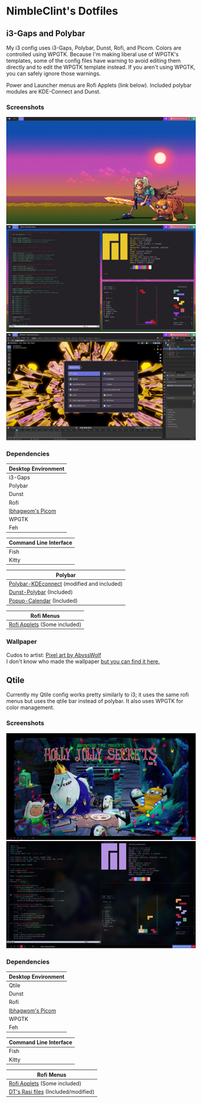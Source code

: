 # NimbleClint's Dotfiles
## i3-Gaps and Polybar
My i3 config uses i3-Gaps, Polybar, Dunst, Rofi, and Picom. Colors are controlled using WPGTK. Because I'm making liberal use of WPGTK's templates, some of the config files have warning to avoid editing them directly and to edit the WPGTK template instead. If you aren't using WPGTK, you can safely ignore those warnings.

Power and Launcher menus are Rofi Applets (link below). Included polybar modules are KDE-Connect and Dunst.

### Screenshots
![NimbleClint's i3 Desktop](i3/i3screenshots/adventureTime_i3Polybar_desktop.png)
![NimbleClint's i3 Terminals](i3/i3screenshots/adventureTime_i3Polybar_terminals.png)
![NimbleClint's i3 Menus](i3/i3screenshots/adventureTime_i3Polybar_blender.png)

### Dependencies

Desktop Environment |
---- |
i3-Gaps |
Polybar |
Dunst |
Rofi |
[Ibhagwom's Picom](https://github.com/ibhagwan/picom) |
WPGTK |
Feh |

Command Line Interface |
---- |
Fish |
Kitty |

Polybar |
---- |
[Polybar-KDEconnect](https://github.com/haideralipunjabi/polybar-kdeconnect) (modified and included) |
[Dunst-Polybar](https://github.com/JeanEdouardKevin/dunst-polybar) (Included) |
[Popup-Calendar](https://github.com/polybar/polybar-scripts/tree/master/polybar-scripts/popup-calendar) (Included) |

Rofi Menus |
---- |
[Rofi Applets](https://github.com/adi1090x/rofi) (Some included) |

### Wallpaper
Cudos to artist: [Pixel art by AbyssWolf](https://www.deviantart.com/abysswolf/art/Finn-and-Jake-382050723)  
I don't know who made the wallpaper [but you can find it here.](https://cdn.wallpapersafari.com/88/29/AJvlRT.jpg)

## Qtile
Currently my Qtile config works pretty similarly to i3; it uses the same rofi menus but uses the qtile bar instead of polybar. It also uses WPGTK for color management.

### Screenshots
![NimbleClint's qtile Desktop](qtile/qtileScreenshots/hollyJollySecrets_desktop.png)
![NimbleClint's qtile Terminals](qtile/qtileScreenshots/hollyJollySecrets_terminals.png)

### Dependencies

Desktop Environment |
---- |
Qtile |
Dunst |
Rofi |
[Ibhagwom's Picom](https://github.com/ibhagwan/picom) |
WPGTK |
Feh |

Command Line Interface |
---- |
Fish |
Kitty |

Rofi Menus |
---- |
[Rofi Applets](https://github.com/adi1090x/rofi) (Some included) |
[DT's Rasi files](https://gitlab.com/dwt1/dotfiles/-/tree/master/.config/rofi/themes) (Included/modified) |
